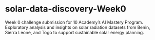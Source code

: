 # solar-data-discovery-Week0
Week 0 challenge submission for 10 Academy’s AI Mastery Program.   Exploratory analysis and insights on solar radiation datasets from Benin, Sierra Leone, and Togo to support sustainable solar energy planning.
